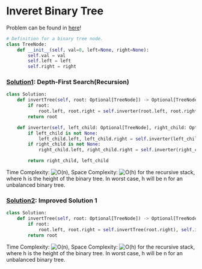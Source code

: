 # Inveret Binary Tree

Problem can be found in [here](https://leetcode.com/problems/invert-binary-tree)!

```python
# Definition for a binary tree node.
class TreeNode:
    def __init__(self, val=0, left=None, right=None):
        self.val = val
        self.left = left
        self.right = right
```

### [Solution1](/Binary%20Tree/226-InvertBinaryTree/solution1.py): Depth-First Search(Recursion)

```python
class Solution:
    def invertTree(self, root: Optional[TreeNode]) -> Optional[TreeNode]:
        if root:
            root.left, root.right = self.inverter(root.left, root.right)
        return root

    def inverter(self, left_child: Optional[TreeNode], right_child: Optional[TreeNode]) -> List[TreeNode]:
        if left_child is not None:
            left_child.left, left_child.right = self.inverter(left_child.left, left_child.right)
        if right_child is not None:
            right_child.left, right_child.right = self.inverter(right_child.left, right_child.right)

        return right_child, left_child
```

Time Complexity: ![O(n)](<https://latex.codecogs.com/svg.image?\inline&space;O(n)>), Space Complexity: ![O(h)](<https://latex.codecogs.com/svg.image?\inline&space;O(h)>) for the recursive stack, where h is the height of the binary tree. In worst case, h will be n for an unbalanced binary tree.

### [Solution2](/Binary%20Tree/226-InvertBinaryTree/solution2.py): Improved Solution 1

```python
class Solution:
    def invertTree(self, root: Optional[TreeNode]) -> Optional[TreeNode]:
        if root:
            root.left, root.right = self.invertTree(root.right), self.invertTree(root.left)
        return root
```

Time Complexity: ![O(n)](<https://latex.codecogs.com/svg.image?\inline&space;O(n)>), Space Complexity: ![O(h)](<https://latex.codecogs.com/svg.image?\inline&space;O(h)>) for the recursive stack, where h is the height of the binary tree. In worst case, h will be n for an unbalanced binary tree.
